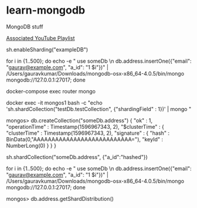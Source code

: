 # learn-mongodb
MongoDB stuff

[Associated YouTube Playlist](https://www.youtube.com/watch?v=LBthwZDRR-c&list=PL34sAs7_26wPvZJqUJhjyNtm7UedWR8Ps)

sh.enableSharding("exampleDB")

for i in {1..500}; do echo -e " use someDb \n db.address.insertOne({\"email\": \"gaurav@example.com\", \"a_id\": \"1 $i\"})" | /Users/gauravkumar/Downloads/mongodb-osx-x86_64-4.0.5/bin/mongo mongodb://127.0.0.1:27017; done



docker-compose exec router mongo

docker exec -it mongos1 bash -c "echo 'sh.shardCollection(\"testDb.testCollection\", {\"shardingField\" : 1})' | mongo "


mongos> db.createCollection("someDb.address")
{
	"ok" : 1,
	"operationTime" : Timestamp(1596967343, 2),
	"$clusterTime" : {
		"clusterTime" : Timestamp(1596967343, 2),
		"signature" : {
			"hash" : BinData(0,"AAAAAAAAAAAAAAAAAAAAAAAAAAA="),
			"keyId" : NumberLong(0)
		}
	}
}


sh.shardCollection("someDb.address", {"a_id":"hashed"})


for i in {1..500}; do echo -e " use someDb \n db.address.insertOne({\"email\": \"gaurav@example.com\", \"a_id\": \"1 $i\"})" | /Users/gauravkumar/Downloads/mongodb-osx-x86_64-4.0.5/bin/mongo mongodb://127.0.0.1:27017; done

mongos> db.address.getShardDistribution()